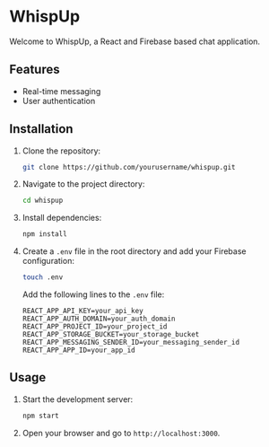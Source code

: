 # WhispUp

Welcome to WhispUp, a React and Firebase based chat application.

## Features

- Real-time messaging
- User authentication

## Installation

1. Clone the repository:
   ```sh
   git clone https://github.com/yourusername/whispup.git
   ```
2. Navigate to the project directory:
   ```sh
   cd whispup
   ```
3. Install dependencies:
   ```sh
   npm install
   ```
4. Create a `.env` file in the root directory and add your Firebase configuration:
   ```sh
   touch .env
   ```
   Add the following lines to the `.env` file:
   ```
   REACT_APP_API_KEY=your_api_key
   REACT_APP_AUTH_DOMAIN=your_auth_domain
   REACT_APP_PROJECT_ID=your_project_id
   REACT_APP_STORAGE_BUCKET=your_storage_bucket
   REACT_APP_MESSAGING_SENDER_ID=your_messaging_sender_id
   REACT_APP_APP_ID=your_app_id
   ```

## Usage

1. Start the development server:
   ```sh
   npm start
   ```
2. Open your browser and go to `http://localhost:3000`.
